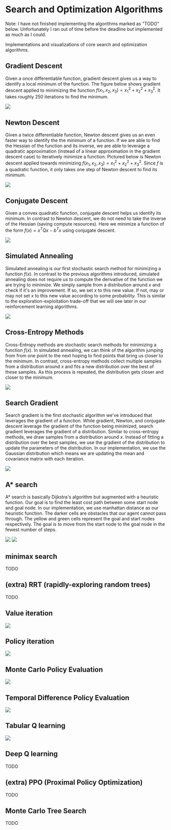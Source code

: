 # Search and Optimization Algorithms

Note: I have not finished implementing the algorithms marked as "TODO" below. Unfortunately I ran out of time before the deadline but implemented as much as I could.

Implementations and visualizations of core search and optimization algorithms.

## Gradient Descent 
Given a once differentiable function, gradient descent gives us a way to identify a local minimum of the function. The figure below shows gradient descent applied to minimizing the function $f(x_1, x_2, x_3) = x_1^2 + x_2^2 + x_3^2$. It takes roughly 250 iterations to find the minimum.

![](figures/grad_desc.png)

## Newton Descent
Given a twice differentiable function, Newton descent gives us an even faster way to identify the the minimum of a function. If we are able to find the Hessian of the function and its inverse, we are able to leverage a quadratic approximation (instead of a linear approximation in the gradient descent case) to iteratively minimize a function. Pictured below is Newton descent applied towards minimizing $f(x_1, x_2, x_3) = x_1^2 + x_2^2 + x_3^2$. Since $f$ is a quadratic function, it only takes one step of Newton descent to find its minimum.

![](figures/newton.png)

## Conjugate Descent
Given a convex quadratic function, conjugate descent helps us identify its minimum. In contrast to Newton descent, we do not need to take the inverse of the Hessian (saving compute resources). Here we minimize a function of the form $f(x) = x^T Q x - b^T x$ using conjugate descent.

![](figures/conj_desc.png)

## Simulated Annealing
Simulated annealing is our first stochastic search method for minimizing a function $f(x)$. In contrast to the previous algorithms introduced, simulated annealing does not require us to compute the derivative of the function we are trying to minimize. We simply sample from a distribution around $x$ and check if it's an improvement. If so, we set $x$ to this new value. If not, may or may not set $x$ to this new value according to some probability. This is similar to the exploration-exploitation trade-off that we will see later in our reinforcement learning algorithms.

![](figures/sim_ann.png)

## Cross-Entropy Methods
Cross-Entropy methods are stochastic search methods for minimizing a function $f(x)$. In simulated annealing, we can think of the algorithm jumping from from one point to the next hoping to find points that bring us closer to the minimum. In contrast, cross-entropy methods collect multiple samples from a distribution around $x$ and fits a new distribution over the best of these samples. As this process is repeated, the distribution gets closer and closer to the minimum.

![](figures/cross_ent.png)

## Search Gradient
Search gradient is the first stochastic algorithm we've introduced that leverages the gradient of a function. While gradient, Newton, and conjugate descent leverage the gradient of the function being minimized, search gradient leverages the gradient of a distribution. Similar to cross-entropy methods, we draw samples from a distribution around $x$. Instead of fitting a distribution over the best samples, we use the gradient of the distribution to update the parameters of the distribution. In our implementation, we use the Gaussian distribution which means we are updating the mean and covariance matrix with each iteration.

![](figures/search_grad.png)

## A* search
A* search is basically Dijkstra's algorithm but augmented with a heuristic function. Our goal is to find the least cost path between some start node and goal node. In our implementation, we use manhattan distance as our heuristic function. 
The darker cells are obstacles that our agent cannot pass through. The yellow and green cells represent the goal and start nodes respectively. The goal is to move from the start node to the goal node in the fewest number of steps.

![](figures/a_star_maze.png)
![](figures/a_star_path.png)

## minimax search
TODO

## (extra) RRT (rapidly-exploring random trees)
TODO

## Value iteration
![](figures/val_it.png)

## Policy iteration
![](figures/policy_it.png)

## Monte Carlo Policy Evaluation 
![](figures/monte_carlo_eval.png)

## Temporal Difference Policy Evaluation

![](figures/temp_diff.png)

## Tabular Q learning

![](figures/tab_q_learning.png)

## Deep Q learning
TODO

## (extra) PPO (Proximal Policy Optimization)
TODO

## Monte Carlo Tree Search
TODO